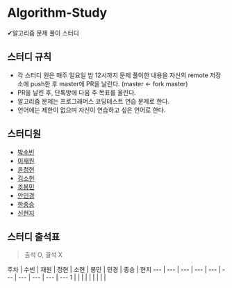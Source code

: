 # Algorithm-Study
✔알고리즘 문제 풀이 스터디 

## 스터디 규칙
- 각 스터디 원은 매주 일요일 밤 12시까지 문제 풀이한 내용을 자신의 remote 저장소에 push한 후 master에 PR을 날린다. (master <- fork master)
- PR을 날린 후, 단톡방에 다음 주 목표를 올린다. 
- 알고리즘 문제는 프로그래머스 코딩테스트 연습 문제로 한다. 
- 언어에는 제한이 없으며 자신이 연습하고 싶은 언어로 한다. 

## 스터디원
- [박수빈](https://github.com/twinklesu)
- [이재원](https://github.com/nani6765)
- [윤정현](https://github.com/hknmtt080914)
- [김소현](https://github.com/sohyun9128)
- [조봉민](https://github.com/BongMinJo)
- [안민경](https://github.com/Kyoungminn)
- [한종승](https://github.com/BellWin98)
- [신현지](https://github.com/gus092)

## 스터디 출석표 

> 출석 O, 결석 X

주차 | 수빈 | 재원 | 정현 | 소현 | 봉민 | 민경 | 종승 | 현지
--- | --- | --- | --- | --- | --- | --- | --- | --- | ---
1 |  |  |  |  |  |  |  |  |   
